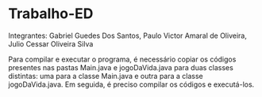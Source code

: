 # Trabalho-ED
Integrantes: Gabriel Guedes Dos Santos, Paulo Victor Amaral de Oliveira, Julio Cessar Oliveira Silva

Para compilar e executar o programa, é necessário copiar os códigos presentes nas pastas Main.java e jogoDaVida.java para duas classes distintas: uma para a classe Main.java e outra para a classe jogoDaVida.java. Em seguida, é preciso compilar os códigos e executá-los.
